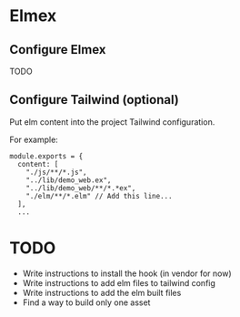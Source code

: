 # Elmex

## Configure Elmex

TODO

## Configure Tailwind (optional)

Put elm content into the project Tailwind configuration.

For example:

```
module.exports = {
  content: [
    "./js/**/*.js",
    "../lib/demo_web.ex",
    "../lib/demo_web/**/*.*ex",
    "./elm/**/*.elm" // Add this line...
  ],
  ...
```

# TODO

- Write instructions to install the hook (in vendor for now)
- Write instructions to add elm files to tailwind config
- Write instructions to add the elm built files
- Find a way to build only one asset

